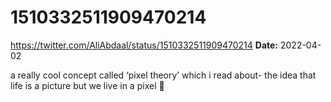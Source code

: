 # 1510332511909470214
https://twitter.com/AliAbdaal/status/1510332511909470214
**Date:** 2022-04-02

a really cool concept called ‘pixel theory’ which i read about- the idea that life is a picture but we live in a pixel 🤔
